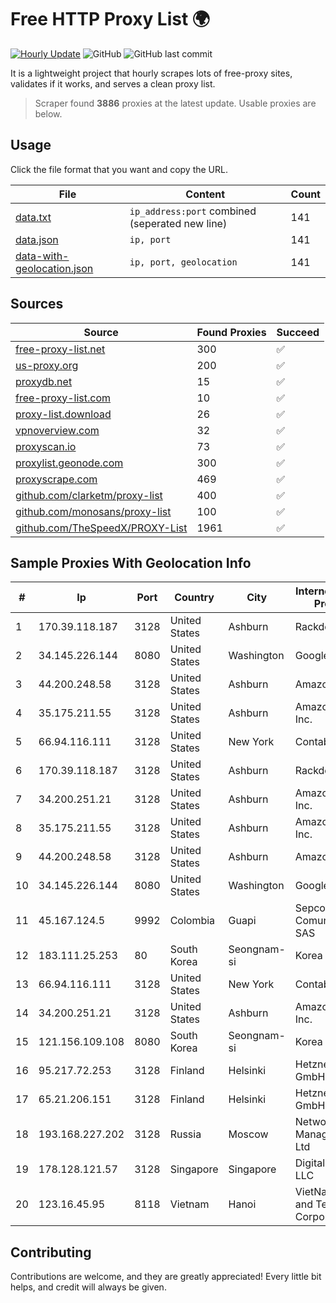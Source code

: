
# Free HTTP Proxy List 🌍

[![Hourly Update](https://github.com/mertguvencli/http-proxy-list/actions/workflows/main.yml/badge.svg?branch=main)](https://github.com/mertguvencli/http-proxy-list/actions/workflows/main.yml)
![GitHub](https://img.shields.io/github/license/mertguvencli/http-proxy-list)
![GitHub last commit](https://img.shields.io/github/last-commit/mertguvencli/http-proxy-list)

It is a lightweight project that hourly scrapes lots of free-proxy sites, validates if it works, and serves a clean proxy list.


> Scraper found **3886** proxies at the latest update. Usable proxies are below.

## Usage

Click the file format that you want and copy the URL.


|File|Content|Count|
|----|-------|-----|
|[data.txt](https://raw.githubusercontent.com/mertguvencli/http-proxy-list/main/proxy-list/data.txt)|`ip_address:port` combined (seperated new line)|141|
|[data.json](https://raw.githubusercontent.com/mertguvencli/http-proxy-list/main/proxy-list/data.json)|`ip, port`|141|
|[data-with-geolocation.json](https://raw.githubusercontent.com/mertguvencli/http-proxy-list/main/proxy-list/data-with-geolocation.json)|`ip, port, geolocation`|141|

## Sources

|Source|Found Proxies|Succeed|
|------|-------------|-------|
|[free-proxy-list.net](https://free-proxy-list.net)|300|✅|
|[us-proxy.org](https://www.us-proxy.org)|200|✅|
|[proxydb.net](http://proxydb.net)|15|✅|
|[free-proxy-list.com](https://free-proxy-list.com/?page=&port=&type%5B%5D=http&type%5B%5D=https&up_time=0&search=Search)|10|✅|
|[proxy-list.download](https://www.proxy-list.download/HTTP)|26|✅|
|[vpnoverview.com](https://vpnoverview.com/privacy/anonymous-browsing/free-proxy-servers)|32|✅|
|[proxyscan.io](https://www.proxyscan.io)|73|✅|
|[proxylist.geonode.com](https://proxylist.geonode.com/api/proxy-list?limit=300&page=1&sort_by=lastChecked&sort_type=desc&protocols=http,https)|300|✅|
|[proxyscrape.com](https://api.proxyscrape.com/v2/?request=displayproxies&protocol=http&timeout=10000&country=all&ssl=all&anonymity=all)|469|✅|
|[github.com/clarketm/proxy-list](https://raw.githubusercontent.com/clarketm/proxy-list/master/proxy-list-raw.txt)|400|✅|
|[github.com/monosans/proxy-list](https://raw.githubusercontent.com/monosans/proxy-list/main/proxies/http.txt)|100|✅|
|[github.com/TheSpeedX/PROXY-List](https://raw.githubusercontent.com/TheSpeedX/PROXY-List/master/http.txt)|1961|✅|


## Sample Proxies With Geolocation Info

|#|Ip|Port|Country|City|Internet Service Provider|
|-|--|----|-------|----|-------------------------|
|1|170.39.118.187|3128|United States|Ashburn|Rackdog, LLC|
|2|34.145.226.144|8080|United States|Washington|Google LLC|
|3|44.200.248.58|3128|United States|Ashburn|Amazon.com|
|4|35.175.211.55|3128|United States|Ashburn|Amazon.com, Inc.|
|5|66.94.116.111|3128|United States|New York|Contabo Inc.|
|6|170.39.118.187|3128|United States|Ashburn|Rackdog, LLC|
|7|34.200.251.21|3128|United States|Ashburn|Amazon.com, Inc.|
|8|35.175.211.55|3128|United States|Ashburn|Amazon.com, Inc.|
|9|44.200.248.58|3128|United States|Ashburn|Amazon.com|
|10|34.145.226.144|8080|United States|Washington|Google LLC|
|11|45.167.124.5|9992|Colombia|Guapi|Sepcom Comunicaciones SAS|
|12|183.111.25.253|80|South Korea|Seongnam-si|Korea Telecom|
|13|66.94.116.111|3128|United States|New York|Contabo Inc.|
|14|34.200.251.21|3128|United States|Ashburn|Amazon.com, Inc.|
|15|121.156.109.108|8080|South Korea|Seongnam-si|Korea Telecom|
|16|95.217.72.253|3128|Finland|Helsinki|Hetzner Online GmbH|
|17|65.21.206.151|3128|Finland|Helsinki|Hetzner Online GmbH|
|18|193.168.227.202|3128|Russia|Moscow|Network Management Ltd|
|19|178.128.121.57|3128|Singapore|Singapore|DigitalOcean, LLC|
|20|123.16.45.95|8118|Vietnam|Hanoi|VietNam Post and Telecom Corporation|



## Contributing

Contributions are welcome, and they are greatly appreciated! Every
little bit helps, and credit will always be given.

